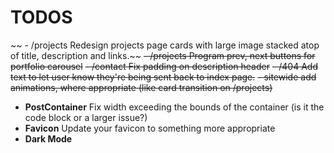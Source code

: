 # TODOS

~~ - /projects Redesign projects page cards with large image stacked atop of title, description and links.~~
~~- /projects Program prev, next buttons for portfolio carousel~~
~~- /contact Fix padding on description header~~
~~- /404 Add text to let user know they're being sent back to index page.~~
~~- sitewide add animations, where appropriate (like card transition on /projects)~~

- **PostContainer** Fix width exceeding the bounds of the container (is it the code block or a larger issue?)
- **Favicon** Update your favicon to something more appropriate
- **Dark Mode**
